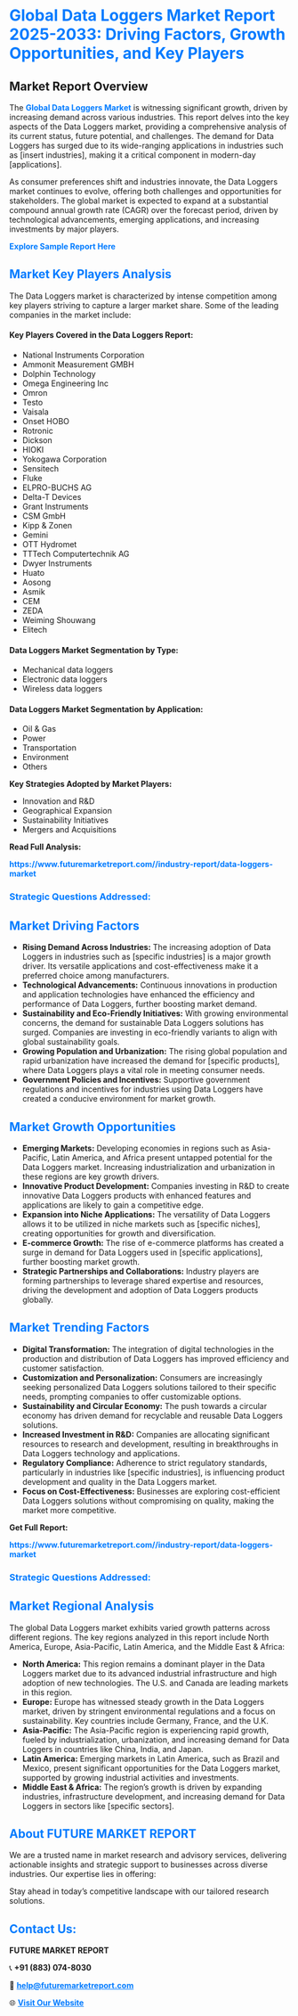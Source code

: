 <h1 style="color: #007BFF;">Global Data Loggers Market Report 2025-2033: Driving Factors, Growth Opportunities, and Key Players</h1>

<section id="overview">
<h2>Market Report Overview</h2>
<p>The <a href="https://www.futuremarketreport.com//industry-report/data-loggers-market" style="color: #007BFF; text-decoration: none;"><strong>Global Data Loggers Market</strong></a> is witnessing significant growth, driven by increasing demand across various industries. This report delves into the key aspects of the Data Loggers market, providing a comprehensive analysis of its current status, future potential, and challenges. The demand for Data Loggers has surged due to its wide-ranging applications in industries such as [insert industries], making it a critical component in modern-day [applications].</p>
<p>As consumer preferences shift and industries innovate, the Data Loggers market continues to evolve, offering both challenges and opportunities for stakeholders. The global market is expected to expand at a substantial compound annual growth rate (CAGR) over the forecast period, driven by technological advancements, emerging applications, and increasing investments by major players.</p>
</section>

<section id="overview">
<p><a href="https://www.futuremarketreport.com//request-sample/reportId=61170" style="color: #007BFF; text-decoration: none;"><strong>Explore Sample Report Here</strong></a></p>
</section>

<section id="key-players">
<h2 style="color: #007BFF;">Market Key Players Analysis</h2>
<p>The Data Loggers market is characterized by intense competition among key players striving to capture a larger market share. Some of the leading companies in the market include:</p>
<h4>Key Players Covered in the Data Loggers Report:</h4>
<ul><li>National Instruments Corporation</li><li>Ammonit Measurement GMBH</li><li>Dolphin Technology</li><li>Omega Engineering Inc</li><li>Omron</li><li>Testo</li><li>Vaisala</li><li>Onset HOBO</li><li>Rotronic</li><li>Dickson</li><li>HIOKI</li><li>Yokogawa Corporation</li><li>Sensitech</li><li>Fluke</li><li>ELPRO-BUCHS AG</li><li>Delta-T Devices</li><li>Grant Instruments</li><li>CSM GmbH</li><li>Kipp &amp; Zonen</li><li>Gemini</li><li>OTT Hydromet</li><li>TTTech Computertechnik AG</li><li>Dwyer Instruments</li><li>Huato</li><li>Aosong</li><li>Asmik</li><li>CEM</li><li>ZEDA</li><li>Weiming Shouwang</li><li>Elitech</li></ul>
<h4>Data Loggers Market Segmentation by Type:</h4>
<ul><li>Mechanical data loggers</li><li>Electronic data loggers</li><li>Wireless data loggers</li></ul>

<h4>Data Loggers Market Segmentation by Application:</h4>
<ul><li>Oil &amp; Gas</li><li>Power</li><li>Transportation</li><li>Environment</li><li>Others</li></ul>
<p><strong>Key Strategies Adopted by Market Players:</strong></p>
<ul>
<li>Innovation and R&D</li>
<li>Geographical Expansion</li>
<li>Sustainability Initiatives</li>
<li>Mergers and Acquisitions</li>
</ul>
</section>

<section>
<p><strong>Read Full Analysis: </strong></p><a href="https://www.futuremarketreport.com//industry-report/data-loggers-market" style="color: #007BFF; text-decoration: none;"><strong>https://www.futuremarketreport.com//industry-report/data-loggers-market</strong></a>
<h3 style="color: #007BFF;">Strategic Questions Addressed:</h3>
</section>

<section id="driving-factors">
<h2 style="color: #007BFF;">Market Driving Factors</h2>
<ul>
<li><strong>Rising Demand Across Industries:</strong> The increasing adoption of Data Loggers in industries such as [specific industries] is a major growth driver. Its versatile applications and cost-effectiveness make it a preferred choice among manufacturers.</li>
<li><strong>Technological Advancements:</strong> Continuous innovations in production and application technologies have enhanced the efficiency and performance of Data Loggers, further boosting market demand.</li>
<li><strong>Sustainability and Eco-Friendly Initiatives:</strong> With growing environmental concerns, the demand for sustainable Data Loggers solutions has surged. Companies are investing in eco-friendly variants to align with global sustainability goals.</li>
<li><strong>Growing Population and Urbanization:</strong> The rising global population and rapid urbanization have increased the demand for [specific products], where Data Loggers plays a vital role in meeting consumer needs.</li>
<li><strong>Government Policies and Incentives:</strong> Supportive government regulations and incentives for industries using Data Loggers have created a conducive environment for market growth.</li>
</ul>
</section>

<section id="growth-opportunities">
<h2 style="color: #007BFF;">Market Growth Opportunities</h2>
<ul>
<li><strong>Emerging Markets:</strong> Developing economies in regions such as Asia-Pacific, Latin America, and Africa present untapped potential for the Data Loggers market. Increasing industrialization and urbanization in these regions are key growth drivers.</li>
<li><strong>Innovative Product Development:</strong> Companies investing in R&D to create innovative Data Loggers products with enhanced features and applications are likely to gain a competitive edge.</li>
<li><strong>Expansion into Niche Applications:</strong> The versatility of Data Loggers allows it to be utilized in niche markets such as [specific niches], creating opportunities for growth and diversification.</li>
<li><strong>E-commerce Growth:</strong> The rise of e-commerce platforms has created a surge in demand for Data Loggers used in [specific applications], further boosting market growth.</li>
<li><strong>Strategic Partnerships and Collaborations:</strong> Industry players are forming partnerships to leverage shared expertise and resources, driving the development and adoption of Data Loggers products globally.</li>
</ul>
</section>

<section id="trending-factors">
<h2 style="color: #007BFF;">Market Trending Factors</h2>
<ul>
<li><strong>Digital Transformation:</strong> The integration of digital technologies in the production and distribution of Data Loggers has improved efficiency and customer satisfaction.</li>
<li><strong>Customization and Personalization:</strong> Consumers are increasingly seeking personalized Data Loggers solutions tailored to their specific needs, prompting companies to offer customizable options.</li>
<li><strong>Sustainability and Circular Economy:</strong> The push towards a circular economy has driven demand for recyclable and reusable Data Loggers solutions.</li>
<li><strong>Increased Investment in R&D:</strong> Companies are allocating significant resources to research and development, resulting in breakthroughs in Data Loggers technology and applications.</li>
<li><strong>Regulatory Compliance:</strong> Adherence to strict regulatory standards, particularly in industries like [specific industries], is influencing product development and quality in the Data Loggers market.</li>
<li><strong>Focus on Cost-Effectiveness:</strong> Businesses are exploring cost-efficient Data Loggers solutions without compromising on quality, making the market more competitive.</li>
</ul>
</section>

<section>
<p><strong>Get Full Report: </strong></p><a href="https://www.futuremarketreport.com//industry-report/data-loggers-market" style="color: #007BFF; text-decoration: none;"><strong>https://www.futuremarketreport.com//industry-report/data-loggers-market</strong></a>
<h3 style="color: #007BFF;">Strategic Questions Addressed:</h3>
</section>


<section id="regional-analysis">
<h2 style="color: #007BFF;">Market Regional Analysis</h2>
<p>The global Data Loggers market exhibits varied growth patterns across different regions. The key regions analyzed in this report include North America, Europe, Asia-Pacific, Latin America, and the Middle East & Africa:</p>
<ul>
<li><strong>North America:</strong> This region remains a dominant player in the Data Loggers market due to its advanced industrial infrastructure and high adoption of new technologies. The U.S. and Canada are leading markets in this region.</li>
<li><strong>Europe:</strong> Europe has witnessed steady growth in the Data Loggers market, driven by stringent environmental regulations and a focus on sustainability. Key countries include Germany, France, and the U.K.</li>
<li><strong>Asia-Pacific:</strong> The Asia-Pacific region is experiencing rapid growth, fueled by industrialization, urbanization, and increasing demand for Data Loggers in countries like China, India, and Japan.</li>
<li><strong>Latin America:</strong> Emerging markets in Latin America, such as Brazil and Mexico, present significant opportunities for the Data Loggers market, supported by growing industrial activities and investments.</li>
<li><strong>Middle East & Africa:</strong> The region’s growth is driven by expanding industries, infrastructure development, and increasing demand for Data Loggers in sectors like [specific sectors].</li>
</ul>
</section>

<footer>
<h2 style="color: #007BFF;">About FUTURE MARKET REPORT</h2>
<p>We are a trusted name in market research and advisory services, delivering actionable insights and strategic support to businesses across diverse industries. Our expertise lies in offering:</p>

<p>Stay ahead in today’s competitive landscape with our tailored research solutions.</p>

<h2 style="color: #007BFF;">Contact Us:</h2>
<p><strong>FUTURE MARKET REPORT</strong></p>
<p>📞 <strong>+91 (883) 074-8030</strong></p>
<p>📧 <strong><a href="mailto:help@futuremarketreport.com" style="color: #007BFF;">help@futuremarketreport.com</a></strong></p>
<p>🌐 <strong><a href="https://www.futuremarketreport.com/" style="color: #007BFF;">Visit Our Website</a></strong></p>
</footer>